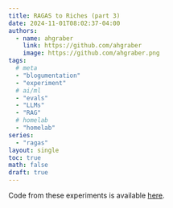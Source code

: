 ```yaml
---
title: RAGAS to Riches (part 3)
date: 2024-11-01T08:02:37-04:00
authors:
  - name: ahgraber
    link: https://github.com/ahgraber
    image: https://github.com/ahgraber.png
tags:
  # meta
  - "blogumentation"
  - "experiment"
  # ai/ml
  - "evals"
  - "LLMs"
  - "RAG"
  # homelab
  - "homelab"
series:
  - "ragas"
layout: single
toc: true
math: false
draft: true
---
```


Code from these experiments is available [here](https://github.com/ahgraber/AIMLbling-about/tree/main/experiments/ragas).
